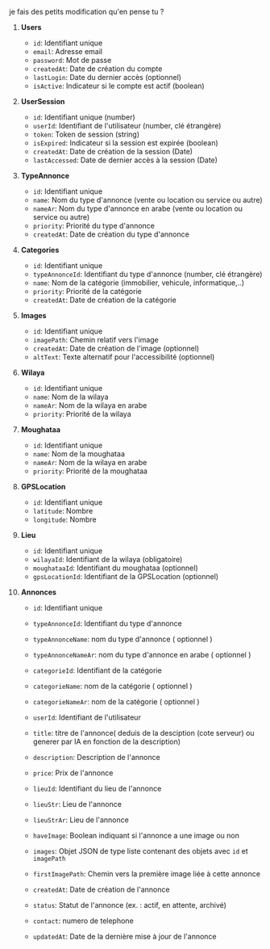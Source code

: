  
je fais des petits modification qu'en pense tu ?
1. **Users**
   - `id`: Identifiant unique
   - `email`: Adresse email
   - `password`: Mot de passe
   - `createdAt`: Date de création du compte
   - `lastLogin`: Date du dernier accès (optionnel)
   - `isActive`: Indicateur si le compte est actif (boolean)
   
1. **UserSession**
   - `id`: Identifiant unique (number)
   - `userId`: Identifiant de l'utilisateur (number, clé étrangère)
   - `token`: Token de session (string)
   - `isExpired`: Indicateur si la session est expirée (boolean)
   - `createdAt`: Date de création de la session (Date)
   - `lastAccessed`: Date de dernier accès à la session (Date)

 
2. **TypeAnnonce**  
   - `id`: Identifiant unique
   - `name`: Nom du type d'annonce (vente ou location ou service ou autre)
   - `nameAr`: Nom du type d'annonce en arabe (vente ou location ou service ou autre)
   - `priority`: Priorité du type d'annonce
   - `createdAt`: Date de création du type d'annonce

3. **Categories**
   - `id`: Identifiant unique
   - `typeAnnonceId`: Identifiant du type d'annonce (number, clé étrangère)
   - `name`: Nom de la catégorie (immobilier, vehicule, informatique,..)
   - `priority`: Priorité de la catégorie
   - `createdAt`: Date de création de la catégorie

4. **Images**
   - `id`: Identifiant unique
   - `imagePath`: Chemin relatif vers l'image
   - `createdAt`: Date de création de l'image (optionnel)
   - `altText`: Texte alternatif pour l'accessibilité (optionnel)

5. **Wilaya**
   - `id`: Identifiant unique
   - `name`: Nom de la wilaya
   - `nameAr`: Nom de la wilaya en arabe
   - `priority`: Priorité de la wilaya

6. **Moughataa**
   - `id`: Identifiant unique
   - `name`: Nom de la moughataa
   - `nameAr`: Nom de la wilaya en arabe
   - `priority`: Priorité de la moughataa

7. **GPSLocation**
   - `id`: Identifiant unique
   - `latitude`: Nombre
   - `longitude`: Nombre

8. **Lieu**
   - `id`: Identifiant unique
   - `wilayaId`: Identifiant de la wilaya (obligatoire)
   - `moughataaId`: Identifiant du moughataa (optionnel)
   - `gpsLocationId`: Identifiant de la GPSLocation (optionnel)

9. **Annonces**
   - `id`: Identifiant unique

   - `typeAnnonceId`: Identifiant du type d'annonce
   - `typeAnnonceName`: nom du type d'annonce ( optionnel )
   - `typeAnnonceNameAr`: nom du type d'annonce en arabe ( optionnel )

   - `categorieId`: Identifiant de la catégorie 
   - `categorieName`: nom de la catégorie ( optionnel )
   - `categorieNameAr`: nom de la catégorie ( optionnel )

   - `userId`: Identifiant de l'utilisateur
   - `title`: titre de l'annonce( deduis de la desciption (cote serveur) ou generer par IA en fonction de la description)
   - `description`: Description de l'annonce
   - `price`: Prix de l'annonce

   - `lieuId`: Identifiant du lieu de l'annonce
   - `lieuStr`: Lieu de l'annonce
   - `lieuStrAr`: Lieu de l'annonce

   - `haveImage`: Boolean indiquant si l'annonce a une image ou non 
   - `images`: Objet JSON de type liste contenant des objets avec `id` et `imagePath`
   - `firstImagePath`: Chemin vers la première image liée à cette annonce
   - `createdAt`: Date de création de l'annonce
   - `status`: Statut de l'annonce (ex. : actif, en attente, archivé)
   - `contact`: numero de telephone
   - `updatedAt`: Date de la dernière mise à jour de l'annonce

 